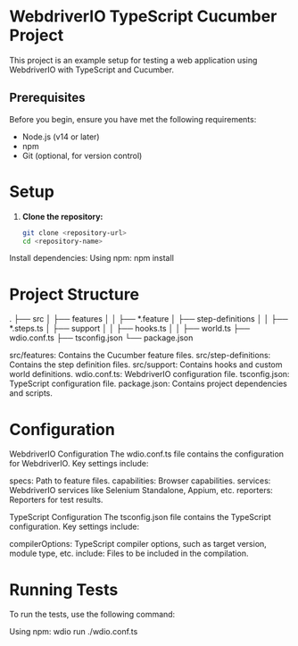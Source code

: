 # WebdriverIO TypeScript Cucumber Project
This project is an example setup for testing a web application using WebdriverIO with TypeScript and Cucumber.

## Prerequisites
Before you begin, ensure you have met the following requirements:

- Node.js (v14 or later)
- npm 
- Git (optional, for version control)

# Setup

1. **Clone the repository:**
   ```bash
   git clone <repository-url>
   cd <repository-name>

Install dependencies: Using npm: npm install 

# Project Structure
.
├── src
│   ├── features
│   │   ├── *.feature
│   ├── step-definitions
│   │   ├── *.steps.ts
│   ├── support
│   │   ├── hooks.ts
│   │   ├── world.ts
├── wdio.conf.ts
├── tsconfig.json
└── package.json

src/features: Contains the Cucumber feature files.
src/step-definitions: Contains the step definition files.
src/support: Contains hooks and custom world definitions.
wdio.conf.ts: WebdriverIO configuration file.
tsconfig.json: TypeScript configuration file.
package.json: Contains project dependencies and scripts.


# Configuration
WebdriverIO Configuration
The wdio.conf.ts file contains the configuration for WebdriverIO. Key settings include:

specs: Path to feature files.
capabilities: Browser capabilities.
services: WebdriverIO services like Selenium Standalone, Appium, etc.
reporters: Reporters for test results.

TypeScript Configuration
The tsconfig.json file contains the TypeScript configuration. Key settings include:

compilerOptions: TypeScript compiler options, such as target version, module type, etc.
include: Files to be included in the compilation.

# Running Tests
To run the tests, use the following command:

Using npm:  wdio run ./wdio.conf.ts 
